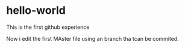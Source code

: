# hello-world
This is the first github experience

Now i edit the first MAster file using an branch tha tcan be commited. 

